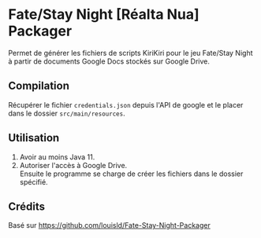 # Fate/Stay Night [Réalta Nua] Packager

Permet de générer les fichiers de scripts KiriKiri pour le jeu Fate/Stay Night à partir de documents Google Docs stockés sur Google Drive.

## Compilation

Récupérer le fichier `credentials.json` depuis l'API de google et le placer dans le dossier `src/main/resources`.

## Utilisation

1) Avoir au moins Java 11.
2) Autoriser l'accès à Google Drive.  
Ensuite le programme se charge de créer les fichiers dans le dossier spécifié.


## Crédits
Basé sur https://github.com/louisld/Fate-Stay-Night-Packager  
